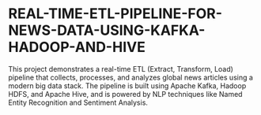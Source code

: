 # REAL-TIME-ETL-PIPELINE-FOR-NEWS-DATA-USING-KAFKA-HADOOP-AND-HIVE
This project demonstrates a real-time ETL (Extract, Transform, Load) pipeline that collects, processes, and analyzes global news articles using a modern big data stack. The pipeline is built using Apache Kafka, Hadoop HDFS, and Apache Hive, and is powered by NLP techniques like Named Entity Recognition and Sentiment Analysis.
